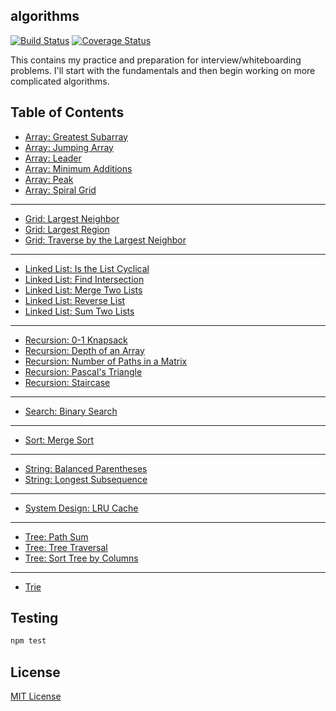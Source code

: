## algorithms

[![Build Status](https://travis-ci.org/vinnyoodles/algorithms.svg?branch=master)](https://travis-ci.org/vinnyoodles/algorithms)
[![Coverage Status](https://coveralls.io/repos/github/vinnyoodles/algorithms/badge.svg?branch=master)](https://coveralls.io/github/vinnyoodles/algorithms?branch=master)

This contains my practice and preparation for interview/whiteboarding problems. I'll start with the fundamentals and then begin working on more complicated algorithms.

## Table of Contents
- [Array: Greatest Subarray](https://github.com/vinnyoodles/algorithms/blob/master/src/array/greatestSubarray.js)
- [Array: Jumping Array](https://github.com/vinnyoodles/algorithms/blob/master/src/array/jumpingArray.js)
- [Array: Leader](https://github.com/vinnyoodles/algorithms/blob/master/src/array/leader.js)
- [Array: Minimum Additions](https://github.com/vinnyoodles/algorithms/blob/master/src/array/minAdditions.js)
- [Array: Peak](https://github.com/vinnyoodles/algorithms/blob/master/src/array/peak.js)
- [Array: Spiral Grid](https://github.com/vinnyoodles/algorithms/blob/master/src/array/spiralGrid.js)

***
- [Grid: Largest Neighbor](https://github.com/vinnyoodles/algorithms/blob/master/src/graph/largestNeighbor.js)
- [Grid: Largest Region](https://github.com/vinnyoodles/algorithms/blob/master/src/graph/largestRegion.js)
- [Grid: Traverse by the Largest Neighbor](https://github.com/vinnyoodles/algorithms/blob/master/src/graph/gridTraversal.js)

***
- [Linked List: Is the List Cyclical](https://github.com/vinnyoodles/algorithms/blob/master/src/linkedlist/cyclical.js)
- [Linked List: Find Intersection](https://github.com/vinnyoodles/algorithms/blob/master/src/linkedlist/findIntersection.js)
- [Linked List: Merge Two Lists](https://github.com/vinnyoodles/algorithms/blob/master/src/linkedlist/mergeLists.js)
- [Linked List: Reverse List](https://github.com/vinnyoodles/algorithms/blob/master/src/linkedlist/reverseList.js)
- [Linked List: Sum Two Lists](https://github.com/vinnyoodles/algorithms/blob/master/src/linkedlist/sumLists.js)

***
- [Recursion: 0-1 Knapsack](https://github.com/vinnyoodles/algorithms/blob/master/src/recursion/knapsack.js)
- [Recursion: Depth of an Array](https://github.com/vinnyoodles/algorithms/blob/master/src/recursion/depthFinder.js)
- [Recursion: Number of Paths in a Matrix](https://github.com/vinnyoodles/algorithms/blob/master/src/recursion/numberOfPathsInMatrix.js)
- [Recursion: Pascal's Triangle](https://github.com/vinnyoodles/algorithms/blob/master/src/recursion/pascalsTriangle.js)
- [Recursion: Staircase](https://github.com/vinnyoodles/algorithms/blob/master/src/recursion/staircase.js)

***
- [Search: Binary Search](https://github.com/vinnyoodles/algorithms/blob/master/src/search/binarySearch.js)

***
- [Sort: Merge Sort](https://github.com/vinnyoodles/algorithms/blob/master/src/sort/mergesort.js)

***
- [String: Balanced Parentheses](https://github.com/vinnyoodles/algorithms/blob/master/src/string/balancedParenthese.js)
- [String: Longest Subsequence](https://github.com/vinnyoodles/algorithms/blob/master/src/string/longestSubsequence.js)

***
- [System Design: LRU Cache](https://github.com/vinnyoodles/algorithms/blob/master/src/systemdesign/lrucache.js)

***
- [Tree: Path Sum](https://github.com/vinnyoodles/algorithms/blob/master/src/graph/pathSum.js)
- [Tree: Tree Traversal](https://github.com/vinnyoodles/algorithms/blob/master/src/graph/TreeNode.js)
- [Tree: Sort Tree by Columns](https://github.com/vinnyoodles/algorithms/blob/master/src/graph/columnSort.js)

***
- [Trie](https://github.com/vinnyoodles/algorithms/blob/master/src/trie)

## Testing

```javascript
npm test
```


## License
[MIT License](https://github.com/vinnyoodles/algorithms/blob/master/LICENSE)
